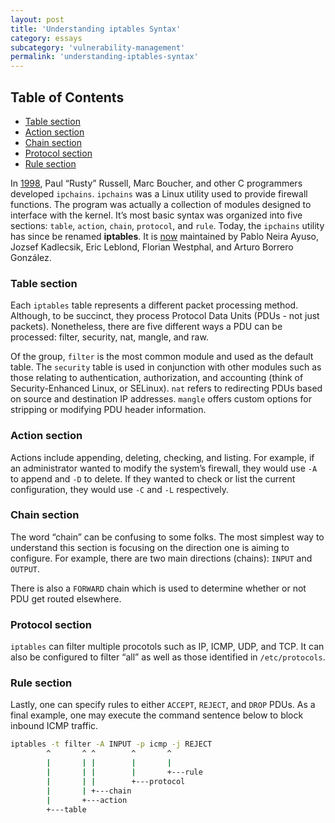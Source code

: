 ```yaml
---
layout: post
title: 'Understanding iptables Syntax'
category: essays
subcategory: 'vulnerability-management'
permalink: 'understanding-iptables-syntax'
---
```


## Table of Contents
* [Table section](#table-section)
* [Action section](#action-section)
* [Chain section](#chain-section)
* [Protocol section](#protocol-section)
* [Rule section](#rule-section)

In [1998](https://www.netfilter.org/about.html#history), Paul “Rusty” Russell, Marc Boucher, and other C programmers developed `ipchains`. `ipchains` was a Linux utility used to provide firewall functions. The program was actually a collection of modules designed to interface with the kernel. It’s most basic syntax was organized into five sections: `table`, `action`, `chain`, `protocol`, and `rule`. Today, the `ipchains` utility has since be renamed **iptables**. It is [now](https://www.netfilter.org/about.html#history) maintained by Pablo Neira Ayuso, Jozsef Kadlecsik, Eric Leblond, Florian Westphal, and Arturo Borrero González.

### Table section

Each `iptables` table represents a different packet processing method. Although, to be succinct, they process Protocol Data Units (PDUs - not just packets). Nonetheless, there are five different ways a PDU can be processed: filter, security, nat, mangle, and raw.

Of the group, `filter` is the most common module and used as the default table. The `security` table is used in conjunction with other modules such as those relating to authentication, authorization, and accounting (think of Security-Enhanced Linux, or SELinux). `nat` refers to redirecting PDUs based on source and destination IP addresses. `mangle` offers custom options for stripping or modifying PDU header information.

### Action section
Actions include appending, deleting, checking, and listing. For example, if an administrator wanted to modify the system’s firewall, they would use `-A` to append and `-D` to delete. If they wanted to check or list the current configuration, they would use `-C` and `-L` respectively.

### Chain section
The word “chain” can be confusing to some folks. The most simplest way to understand this section is focusing on the direction one is aiming to configure. For example, there are two main directions (chains): `INPUT` and `OUTPUT`.

There is also a `FORWARD` chain which is used to determine whether or not PDU get routed elsewhere.

### Protocol section
`iptables` can filter multiple procotols such as IP, ICMP, UDP, and TCP. It can also be configured to filter “all” as well as those identified in `/etc/protocols`.

### Rule section
Lastly, one can specify rules to either `ACCEPT`, `REJECT`, and `DROP` PDUs. As a final example, one may execute the command sentence below to block inbound ICMP traffic.

```bash
iptables -t filter -A INPUT -p icmp -j REJECT
	    ^       ^ ^        ^       ^
	    |       | |	       |       |
	    |	    | |	       |       +---rule
	    |	    | |        +---protocol
	    |	    | +---chain
	    |	    +---action
	    +---table
```
